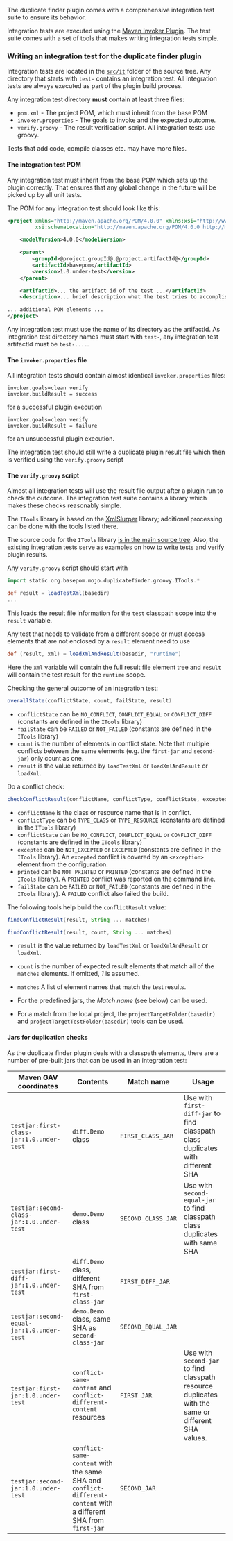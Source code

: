 The duplicate finder plugin comes with a comprehensive integration test suite to ensure its behavior.

Integration tests are executed using the [Maven Invoker Plugin](http://maven.apache.org/plugins/maven-invoker-plugin/integration-test-mojo.html). The test suite comes with a set of tools that makes writing integration tests simple.

### Writing an integration test for the duplicate finder plugin

Integration tests are located in the [`src/it`](https://github.com/basepom/duplicate-finder-maven-plugin/tree/master/src/it) folder of the source tree. Any directory that starts with `test-` contains an integration test. All integration tests are always executed as part of the plugin build process.

Any integration test directory **must** contain at least three files:

* `pom.xml` - The project POM, which must inherit from the base POM
* `invoker.properties` - The goals to invoke and the expected outcome.
* `verify.groovy` - The result verification script. All integration tests use groovy.

Tests that add code, compile classes etc. may have more files. 

#### The integration test POM

Any integration test must inherit from the base POM which sets up the plugin correctly. That ensures that any global change in the future will be picked up by all unit tests.

The POM for any integration test should look like this:

```xml
<project xmlns="http://maven.apache.org/POM/4.0.0" xmlns:xsi="http://www.w3.org/2001/XMLSchema-instance"
         xsi:schemaLocation="http://maven.apache.org/POM/4.0.0 http://maven.apache.org/maven-v4_0_0.xsd">

    <modelVersion>4.0.0</modelVersion>

    <parent>
        <groupId>@project.groupId@.@project.artifactId@</groupId>
        <artifactId>basepom</artifactId>
        <version>1.0.under-test</version>
    </parent>

    <artifactId>... the artifact id of the test ...</artifactId>
    <description>... brief description what the test tries to accomplish ...</description>

... additional POM elements ...
</project>
```

Any integration test must use the name of its directory as the artifactId. As integration test directory names must start with `test-`, any integration test artifactId must be `test-....`.

#### The `invoker.properties` file

All integration tests should contain almost identical `invoker.properties` files:

```properties
invoker.goals=clean verify
invoker.buildResult = success
```

for a successful plugin execution

```properties
invoker.goals=clean verify
invoker.buildResult = failure
```

for an unsuccessful plugin execution.

The integration test should still write a duplicate plugin result file which then is verified using the `verify.groovy` script

#### The `verify.groovy` script

Almost all integration tests will use the result file output after a plugin run to check the outcome. The integration test suite contains a library which makes these checks reasonably simple.

The `ITools` library is based on the [XmlSlurper](http://groovy.codehaus.org/Reading+XML+using+Groovy%27s+XmlSlurper) library; additional processing can be done with the tools listed there.

The source code for the `ITools` library [is in the main source tree](https://github.com/basepom/duplicate-finder-maven-plugin/blob/master/src/test/groovy/org/basepom/mojo/duplicatefinder/ITools.groovy). Also, the existing integration tests serve as examples on how to write tests and verify plugin results.

Any `verify.groovy` script should start with

```groovy
import static org.basepom.mojo.duplicatefinder.groovy.ITools.*

def result = loadTestXml(basedir)
...
```

This loads the result file information for the `test` classpath scope into the `result` variable.

Any test that needs to validate from a different scope or must access elements that are not enclosed by a `result` element need to use

```groovy
def (result, xml) = loadXmlAndResult(basedir, "runtime")
```

Here the `xml` variable will contain the full result file element tree and `result` will contain the test result for the `runtime` scope.


Checking the general outcome of an integration test:

```groovy
overallState(conflictState, count, failState, result)
```

* `conflictState` can be `NO_CONFLICT`, `CONFLICT_EQUAL` or `CONFLICT_DIFF` (constants are defined in the `ITools` library)
* `failState` can be `FAILED` or `NOT_FAILED`  (constants are defined in the `ITools` library)
* `count` is the number of elements in conflict state. Note that multiple conflicts between the same elements (e.g. the `first-jar` and `second-jar`) only count as one.
* `result` is the value returned by `loadTestXml` or `loadXmlAndResult` or `loadXml`.

Do a conflict check:

```groovy
checkConflictResult(conflictName, conflictType, conflictState, excepted, printed, failState, conflictResult)
```

* `conflictName` is the class or resource name that is in conflict.
* `conflictType` can be `TYPE_CLASS` or `TYPE_RESOURCE` (constants are defined in the `ITools` library)
* `conflictState` can be `NO_CONFLICT`, `CONFLICT_EQUAL` or `CONFLICT_DIFF` (constants are defined in the `ITools` library)
* `excepted` can be `NOT_EXCEPTED` or `EXCEPTED` (constants are defined in the `ITools` library). An `excepted` conflict is covered by an `<exception>` element from the configuration.
* `printed` can be `NOT_PRINTED` or `PRINTED` (constants are defined in the `ITools` library). A `PRINTED` conflict was reported on the command line.
* `failState` can be `FAILED` or `NOT_FAILED`  (constants are defined in the `ITools` library). A `FAILED` conflict also failed the build.

The following tools help build the `conflictResult` value:

```groovy
findConflictResult(result, String ... matches)

findConflictResult(result, count, String ... matches)
```

* `result` is the value returned by `loadTestXml` or `loadXmlAndResult` or `loadXml`.
* `count` is the number of expected result elements that match all of the `matches` elements. If omitted, *1* is assumed.
* `matches` A list of element names that match the test results.

* For the predefined jars, the *Match name* (see below) can be used.
* For a match from the local project, the `projectTargetFolder(basedir)` and `projectTargetTestFolder(basedir)` tools can be used.


#### Jars for duplication checks

As the duplicate finder plugin deals with a classpath elements, there are a number of pre-built jars that can be used in an integration test:

| Maven GAV coordinates | Contents | Match name | Usage |
| --------------------- | -------- | ---------- | ----- |
| `testjar:first-class-jar:1.0.under-test` | `diff.Demo` class | `FIRST_CLASS_JAR` | Use with `first-diff-jar` to find classpath class duplicates with different SHA |
| `testjar:second-class-jar:1.0.under-test` | `demo.Demo` class | `SECOND_CLASS_JAR` | Use with `second-equal-jar` to find classpath class duplicates with same SHA |
| `testjar:first-diff-jar:1.0.under-test` | `diff.Demo` class, different SHA from `first-class-jar` | `FIRST_DIFF_JAR` | |
| `testjar:second-equal-jar:1.0.under-test` | `demo.Demo` class, same SHA as `second-class-jar` | `SECOND_EQUAL_JAR` | |
| `testjar:first-jar:1.0.under-test` | `conflict-same-content` and `conflict-different-content` resources | `FIRST_JAR` | Use with `second-jar` to find classpath resource duplicates with the same or different SHA values. |
| `testjar:second-jar:1.0.under-test` |`conflict-same-content` with the same SHA and `conflict-different-content` with a different SHA from `first-jar` | `SECOND_JAR` | |

